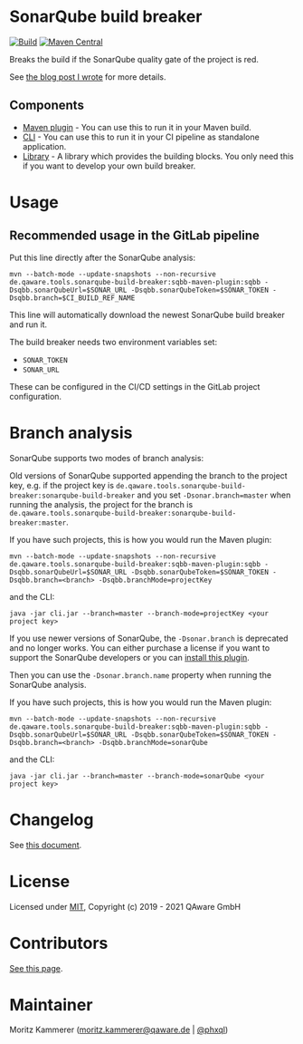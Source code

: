 # SonarQube build breaker

[![Build](https://github.com/qaware/sonarqube-build-breaker/workflows/Java%20CI%20with%20Maven/badge.svg)](https://github.com/qaware/sonarqube-build-breaker/actions?query=workflow%3A%22Java+CI+with+Maven%22)
[![Maven Central](https://maven-badges.herokuapp.com/maven-central/de.qaware.tools.sonarqube-build-breaker/sonarqube-build-breaker/badge.svg)](https://maven-badges.herokuapp.com/maven-central/de.qaware.tools.sonarqube-build-breaker/sonarqube-build-breaker)

Breaks the build if the SonarQube quality gate of the project is red.

See [the blog post I wrote](https://blog.qaware.de/posts/sonar-qube-build-breaker/) for more details.

## Components

* [Maven plugin](sqbb-maven-plugin/) - You can use this to run it in your Maven build.
* [CLI](cli/) - You can use this to run it in your CI pipeline as standalone application.
* [Library](library/) - A library which provides the building blocks. You only need this if you want to develop your own build breaker.

# Usage

## Recommended usage in the GitLab pipeline

Put this line directly after the SonarQube analysis:

```
mvn --batch-mode --update-snapshots --non-recursive de.qaware.tools.sonarqube-build-breaker:sqbb-maven-plugin:sqbb -Dsqbb.sonarQubeUrl=$SONAR_URL -Dsqbb.sonarQubeToken=$SONAR_TOKEN -Dsqbb.branch=$CI_BUILD_REF_NAME
```

This line will automatically download the newest SonarQube build breaker and run it.

The build breaker needs two environment variables set:

* `SONAR_TOKEN`
* `SONAR_URL`

These can be configured in the CI/CD settings in the GitLab project configuration.

# Branch analysis

SonarQube supports two modes of branch analysis: 

Old versions of SonarQube supported appending the branch to the project key, e.g. if the project key is 
`de.qaware.tools.sonarqube-build-breaker:sonarqube-build-breaker` and you set `-Dsonar.branch=master` when running the analysis,
the project for the branch is `de.qaware.tools.sonarqube-build-breaker:sonarqube-build-breaker:master`.

If you have such projects, this is how you would run the Maven plugin:

```shell script
mvn --batch-mode --update-snapshots --non-recursive de.qaware.tools.sonarqube-build-breaker:sqbb-maven-plugin:sqbb -Dsqbb.sonarQubeUrl=$SONAR_URL -Dsqbb.sonarQubeToken=$SONAR_TOKEN -Dsqbb.branch=<branch> -Dsqbb.branchMode=projectKey
```

and the CLI:

```
java -jar cli.jar --branch=master --branch-mode=projectKey <your project key>
```

If you use newer versions of SonarQube, the `-Dsonar.branch` is deprecated and no longer works. You can either purchase a license if you want to support the
SonarQube developers or you can [install this plugin](https://github.com/mc1arke/sonarqube-community-branch-plugin).

Then you can use the `-Dsonar.branch.name` property when running the SonarQube analysis.

If you have such projects, this is how you would run the Maven plugin:

```shell script
mvn --batch-mode --update-snapshots --non-recursive de.qaware.tools.sonarqube-build-breaker:sqbb-maven-plugin:sqbb -Dsqbb.sonarQubeUrl=$SONAR_URL -Dsqbb.sonarQubeToken=$SONAR_TOKEN -Dsqbb.branch=<branch> -Dsqbb.branchMode=sonarQube
```

and the CLI:

```
java -jar cli.jar --branch=master --branch-mode=sonarQube <your project key>
```

# Changelog

See [this document](CHANGELOG.md).

# License

Licensed under [MIT](https://opensource.org/licenses/MIT), Copyright (c) 2019 - 2021 QAware GmbH

# Contributors

[See this page](https://github.com/qaware/sonarqube-build-breaker/graphs/contributors).

# Maintainer

Moritz Kammerer (moritz.kammerer@qaware.de | [@phxql](https://github.com/phxql/))

